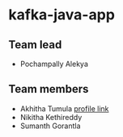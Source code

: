 # kafka-java-app

## Team lead
- Pochampally Alekya

## Team members
- Akhitha Tumula [profile link](https://github.com/thumula-akhitha)
- Nikitha Kethireddy
- Sumanth Gorantla
